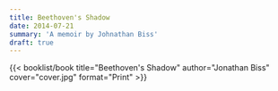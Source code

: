 ```yaml
---
title: Beethoven's Shadow
date: 2014-07-21
summary: 'A memoir by Johnathan Biss'
draft: true
---
```


{{< booklist/book
title="Beethoven's Shadow"
author="Jonathan Biss"
cover="cover.jpg"
format="Print" >}}
